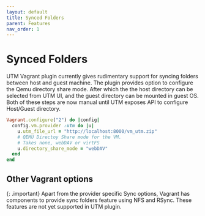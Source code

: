 ```yaml
---
layout: default
title: Synced Folders
parent: Features
nav_order: 1
---
```


# Synced Folders

UTM Vagrant plugin currently gives rudimentary support for syncing folders between host and guest machine.
The plugin provides option to configure the Qemu directory share mode. 
After which the the host directory can be selected from UTM UI, and the guest directory can be mounted in guest OS. Both of these steps are now manual until UTM exposes API to configure Host/Guest directory.

```ruby
Vagrant.configure("2") do |config|
  config.vm.provider :utm do |u|
    u.utm_file_url = "http://localhost:8000/vm_utm.zip"
    # QEMU Directoy Share mode for the VM. 
    # Takes none, webDAV or virtFS
    u.directory_share_mode = "webDAV"
  end
end
```

## Other Vagrant options

{: .important}
Apart from the provider specific Sync options, Vagrant has components to provide sync folders feature using NFS and RSync. These features are not yet supported in UTM plugin.
